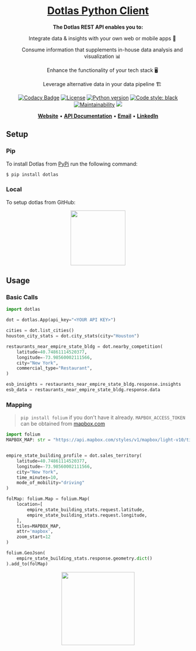 <h1 align="center" style="border-bottom: none">
    <b>
        <a href="https://www.dotlas.com">Dotlas Python Client</a><br>
    </b>
</h1>

<p align="center">
<strong>The Dotlas REST API enables you to:</strong>

<ul><p align="center">Integrate data & insights with your own web or mobile apps 📲</p></ul>
<ul><p align="center">Consume information that supplements in-house data analysis and visualization 📊</p></ul>
<ul><p align="center">Enhance the functionality of your tech stack 🖥</p></ul>
<ul><p align="center">Leverage alternative data in your data pipeline 🏗</p></ul>

</p>


<div align="center">
 
[![Codacy Badge](https://api.codacy.com/project/badge/Grade/ff3dbf0fdb3948ca888578326c79f6eb)](https://app.codacy.com/gh/dotlas/api-client-python?utm_source=github.com&utm_medium=referral&utm_content=dotlas/api-client-python&utm_campaign=Badge_Grade_Settings)
[![License](https://img.shields.io/badge/license-MIT-green)](https://img.shields.io/badge/license-MIT-green) 
[![Python version](https://img.shields.io/badge/python-v3.9-blue)](https://img.shields.io/badge/python-v3.9-blue)
[![Code style: black](https://img.shields.io/badge/code%20style-black-000000.svg)](https://github.com/psf/black) 
[![Maintainability](https://api.codeclimate.com/v1/badges/3d45c9c0951324c28210/maintainability)](https://codeclimate.com/github/dotlas/api-client-python/maintainability)
![](https://img.shields.io/github/issues/dotlas/api-client-python.svg)

</div>

<p align="center">
    <a href="https://www.dotlas.com"><b>Website</b></a> •
    <a href="https://api.dotlas.com/docs"><b>API Documentation</b></a> •
    <a href="mailto:info@dotlas.com"><b>Email</b></a> •
    <a href="https://www.linkedin.com/company/76513297"><b>LinkedIn</b></a>
</p>  

## Setup

### Pip
To install Dotlas from [PyPi](https://pypi.org/) run the following command:
```bash
$ pip install dotlas
```

### Local
To setup dotlas from GitHub:

<p align="center"><img src="https://raw.githubusercontent.com/dotlas/api-client-python/main/assets/local_install.png" height=150></img></p>

## Usage

### Basic Calls

```python
import dotlas

dot = dotlas.App(api_key="<YOUR API KEY>")

cities = dot.list_cities()
houston_city_stats = dot.city_stats(city="Houston")

restaurants_near_empire_state_bldg = dot.nearby_competition(
    latitude=40.74861114520377,
    longitude=-73.98560002111566,
    city="New York",
    commercial_type="Restaurant",
)

esb_insights = restaurants_near_empire_state_bldg.response.insights
esb_data = restaurants_near_empire_state_bldg.response.data
```
### Mapping

> `pip install folium` if you don't have it already. `MAPBOX_ACCESS_TOKEN` can be obtained from [mapbox.com](https://www.mapbox.com/account/access-tokens/)

```python
import folium
MAPBOX_MAP: str = "https://api.mapbox.com/styles/v1/mapbox/light-v10/tiles/{z}/{x}/{y}?access_token={MAPBOX_ACCESS_TOKEN}"


empire_state_building_profile = dot.sales_territory(
    latitude=40.74861114520377,
    longitude=-73.98560002111566,
    city="New York",
    time_minutes=10,
    mode_of_mobility="driving"
)

folMap: folium.Map = folium.Map(
    location=[
        empire_state_building_stats.request.latitude, 
        empire_state_building_stats.request.longitude, 
    ],
    tiles=MAPBOX_MAP,
    attr='mapbox',
    zoom_start=12
)

folium.GeoJson(
    empire_state_building_stats.response.geometry.dict()
).add_to(folMap)
```

<p align="center"><img src="https://raw.githubusercontent.com/dotlas/api-client-python/main/assets/folium_mapbox_map.png" height=200></img></p>
